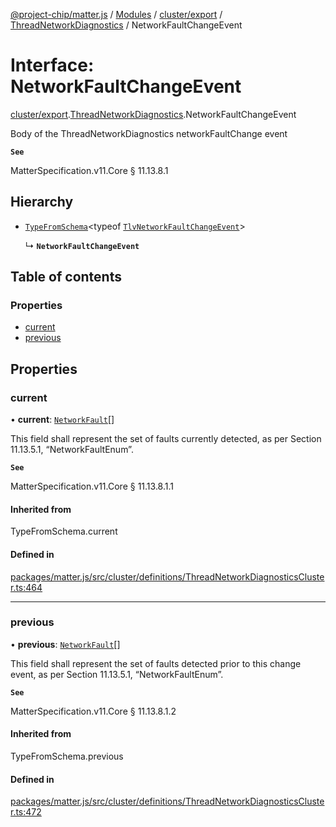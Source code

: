 [@project-chip/matter.js](../README.md) / [Modules](../modules.md) / [cluster/export](../modules/cluster_export.md) / [ThreadNetworkDiagnostics](../modules/cluster_export.ThreadNetworkDiagnostics.md) / NetworkFaultChangeEvent

# Interface: NetworkFaultChangeEvent

[cluster/export](../modules/cluster_export.md).[ThreadNetworkDiagnostics](../modules/cluster_export.ThreadNetworkDiagnostics.md).NetworkFaultChangeEvent

Body of the ThreadNetworkDiagnostics networkFaultChange event

**`See`**

MatterSpecification.v11.Core § 11.13.8.1

## Hierarchy

- [`TypeFromSchema`](../modules/tlv_export.md#typefromschema)\<typeof [`TlvNetworkFaultChangeEvent`](../modules/cluster_export.ThreadNetworkDiagnostics.md#tlvnetworkfaultchangeevent)\>

  ↳ **`NetworkFaultChangeEvent`**

## Table of contents

### Properties

- [current](cluster_export.ThreadNetworkDiagnostics.NetworkFaultChangeEvent.md#current)
- [previous](cluster_export.ThreadNetworkDiagnostics.NetworkFaultChangeEvent.md#previous)

## Properties

### current

• **current**: [`NetworkFault`](../enums/cluster_export.ThreadNetworkDiagnostics.NetworkFault.md)[]

This field shall represent the set of faults currently detected, as per Section 11.13.5.1,
“NetworkFaultEnum”.

**`See`**

MatterSpecification.v11.Core § 11.13.8.1.1

#### Inherited from

TypeFromSchema.current

#### Defined in

[packages/matter.js/src/cluster/definitions/ThreadNetworkDiagnosticsCluster.ts:464](https://github.com/project-chip/matter.js/blob/c0d55745d5279e16fdfaa7d2c564daa31e19c627/packages/matter.js/src/cluster/definitions/ThreadNetworkDiagnosticsCluster.ts#L464)

___

### previous

• **previous**: [`NetworkFault`](../enums/cluster_export.ThreadNetworkDiagnostics.NetworkFault.md)[]

This field shall represent the set of faults detected prior to this change event, as per Section 11.13.5.1,
“NetworkFaultEnum”.

**`See`**

MatterSpecification.v11.Core § 11.13.8.1.2

#### Inherited from

TypeFromSchema.previous

#### Defined in

[packages/matter.js/src/cluster/definitions/ThreadNetworkDiagnosticsCluster.ts:472](https://github.com/project-chip/matter.js/blob/c0d55745d5279e16fdfaa7d2c564daa31e19c627/packages/matter.js/src/cluster/definitions/ThreadNetworkDiagnosticsCluster.ts#L472)
